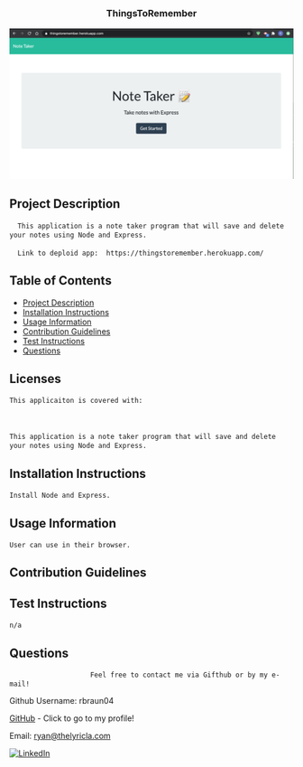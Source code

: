 ##  <h3 align = "center"> ThingsToRemember </h3>

<img src ="image.png">                 

## Project Description 
      This application is a note taker program that will save and delete your notes using Node and Express.

      Link to deploid app:  https://thingstoremember.herokuapp.com/
                        
 ## Table of Contents
* [Project Description](#project-description)
* [Installation Instructions](#installation-instructions)
* [Usage Information](#usage-information)
* [Contribution Guidelines](#contribution-guidelines)
* [Test Instructions](#test-instructions)
* [Questions](#questions)

    
 
## Licenses    
    This applicaiton is covered with:
    

    
    This application is a note taker program that will save and delete your notes using Node and Express.
                        
 ## Installation Instructions

    Install Node and Express.
                        
 ## Usage Information
 
    User can use in their browser.
                        
 ## Contribution Guidelines
 
    
                        
 ## Test Instructions
 
    n/a
                        
 ## Questions
 
                        Feel free to contact me via Gifthub or by my e-mail!
Github Username:  rbraun04

 <a href = "https://github.com/rbraun04">GitHub</a> - Click to go to my profile!

 Email:  ryan@thelyricla.com

 [![LinkedIn][linkedin-shield]][linkedin-url]

[linkedin-shield]: https://img.shields.io/badge/-LinkedIn-black.svg?style=flat-square&logo=linkedin&colorB=555
[linkedin-url]: https://linkedin.com/in/ryangbraun
[Boost-shield]: https://img.shields.io/badge/License-Boost%201.0-lightblue.svg
[Boost-url]: https://www.boost.org/LICENSE_1_0.txt
                       